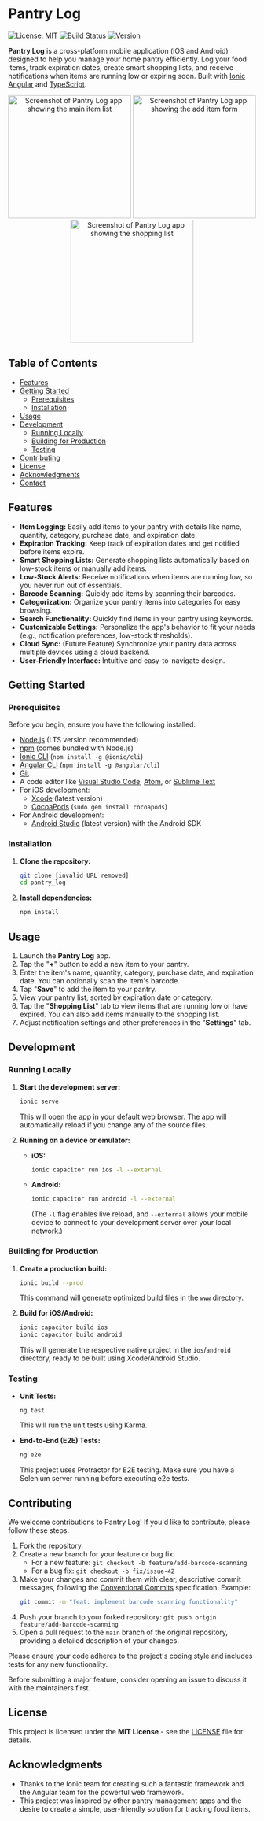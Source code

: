 # Pantry Log

[![License: MIT](https://img.shields.io/badge/License-MIT-yellow.svg)](https://opensource.org/licenses/MIT)
[![Build Status](https://img.shields.io/badge/build-passing-brightgreen)](https://github.com/dchapman1988/pantry_log) [![Version](https://img.shields.io/badge/version-0.1.0-blue)](https://github.com/dchapman1988/pantry_log)

**Pantry Log** is a cross-platform mobile application (iOS and Android) designed to help you manage your home pantry efficiently. Log your food items, track expiration dates, create smart shopping lists, and receive notifications when items are running low or expiring soon. Built with [Ionic Angular](https://ionicframework.com/) and [TypeScript](https://www.typescriptlang.org/).

<p align="center">
  <img src="screenshots/screenshot1.png" alt="Screenshot of Pantry Log app showing the main item list" width="250"/>
  <img src="screenshots/screenshot2.png" alt="Screenshot of Pantry Log app showing the add item form" width="250"/>
  <img src="screenshots/screenshot3.png" alt="Screenshot of Pantry Log app showing the shopping list" width="250"/>
</p>

## Table of Contents

*   [Features](#features)
*   [Getting Started](#getting-started)
    *   [Prerequisites](#prerequisites)
    *   [Installation](#installation)
*   [Usage](#usage)
*   [Development](#development)
    *   [Running Locally](#running-locally)
    *   [Building for Production](#building-for-production)
    *   [Testing](#testing)
*   [Contributing](#contributing)
*   [License](#license)
*   [Acknowledgments](#acknowledgments)
*   [Contact](#contact)

## Features

*   **Item Logging:** Easily add items to your pantry with details like name, quantity, category, purchase date, and expiration date.
*   **Expiration Tracking:** Keep track of expiration dates and get notified before items expire.
*   **Smart Shopping Lists:** Generate shopping lists automatically based on low-stock items or manually add items.
*   **Low-Stock Alerts:** Receive notifications when items are running low, so you never run out of essentials.
*   **Barcode Scanning:** Quickly add items by scanning their barcodes.
*   **Categorization:** Organize your pantry items into categories for easy browsing.
*   **Search Functionality:** Quickly find items in your pantry using keywords.
*   **Customizable Settings:** Personalize the app's behavior to fit your needs (e.g., notification preferences, low-stock thresholds).
*   **Cloud Sync:** (Future Feature) Synchronize your pantry data across multiple devices using a cloud backend.
*   **User-Friendly Interface:** Intuitive and easy-to-navigate design.

## Getting Started

### Prerequisites

Before you begin, ensure you have the following installed:

*   [Node.js](https://nodejs.org/) (LTS version recommended)
*   [npm](https://www.npmjs.com/) (comes bundled with Node.js)
*   [Ionic CLI](https://ionicframework.com/docs/cli) (`npm install -g @ionic/cli`)
*   [Angular CLI](https://angular.io/cli) (`npm install -g @angular/cli`)
*   [Git](https://git-scm.com/)
*   A code editor like [Visual Studio Code](https://code.visualstudio.com/), [Atom](https://atom.io/), or [Sublime Text](https://www.sublimetext.com/)
*   For iOS development:
    *   [Xcode](https://developer.apple.com/xcode/) (latest version)
    *   [CocoaPods](https://cocoapods.org/) (`sudo gem install cocoapods`)
*   For Android development:
    *   [Android Studio](https://developer.android.com/studio) (latest version) with the Android SDK

### Installation

1.  **Clone the repository:**

    ```bash
    git clone [invalid URL removed]
    cd pantry_log
    ```

2.  **Install dependencies:**

    ```bash
    npm install
    ```

## Usage

1.  Launch the **Pantry Log** app.
2.  Tap the "**+**" button to add a new item to your pantry.
3.  Enter the item's name, quantity, category, purchase date, and expiration date. You can optionally scan the item's barcode.
4.  Tap "**Save**" to add the item to your pantry.
5.  View your pantry list, sorted by expiration date or category.
6.  Tap the "**Shopping List**" tab to view items that are running low or have expired. You can also add items manually to the shopping list.
7.  Adjust notification settings and other preferences in the "**Settings**" tab.

## Development

### Running Locally

1.  **Start the development server:**

    ```bash
    ionic serve
    ```

    This will open the app in your default web browser. The app will automatically reload if you change any of the source files.

2.  **Running on a device or emulator:**

    *   **iOS:**
        ```bash
        ionic capacitor run ios -l --external
        ```

    *   **Android:**
        ```bash
        ionic capacitor run android -l --external
        ```
        (The `-l` flag enables live reload, and `--external` allows your mobile device to connect to your development server over your local network.)

### Building for Production

1.  **Create a production build:**

    ```bash
    ionic build --prod
    ```

    This command will generate optimized build files in the `www` directory.

2.  **Build for iOS/Android:**

    ```bash
    ionic capacitor build ios
    ionic capacitor build android
    ```

    This will generate the respective native project in the `ios`/`android` directory, ready to be built using Xcode/Android Studio.

### Testing

*   **Unit Tests:**

    ```bash
    ng test
    ```

    This will run the unit tests using Karma.

*   **End-to-End (E2E) Tests:**

    ```bash
    ng e2e
    ```
    This project uses Protractor for E2E testing. Make sure you have a Selenium server running before executing e2e tests.

## Contributing

We welcome contributions to Pantry Log! If you'd like to contribute, please follow these steps:

1.  Fork the repository.
2.  Create a new branch for your feature or bug fix:
    *   For a new feature: `git checkout -b feature/add-barcode-scanning`
    *   For a bug fix: `git checkout -b fix/issue-42`
3.  Make your changes and commit them with clear, descriptive commit messages, following the [Conventional Commits](https://www.conventionalcommits.org/en/v1.0.0/) specification. Example:
      ```bash
      git commit -m "feat: implement barcode scanning functionality"
      ```
4.  Push your branch to your forked repository: `git push origin feature/add-barcode-scanning`
5.  Open a pull request to the `main` branch of the original repository, providing a detailed description of your changes.

Please ensure your code adheres to the project's coding style and includes tests for any new functionality.

Before submitting a major feature, consider opening an issue to discuss it with the maintainers first.

## License

This project is licensed under the **MIT License** - see the [LICENSE](LICENSE) file for details.

## Acknowledgments

*   Thanks to the Ionic team for creating such a fantastic framework and the Angular team for the powerful web framework.
*   This project was inspired by other pantry management apps and the desire to create a simple, user-friendly solution for tracking food items.
